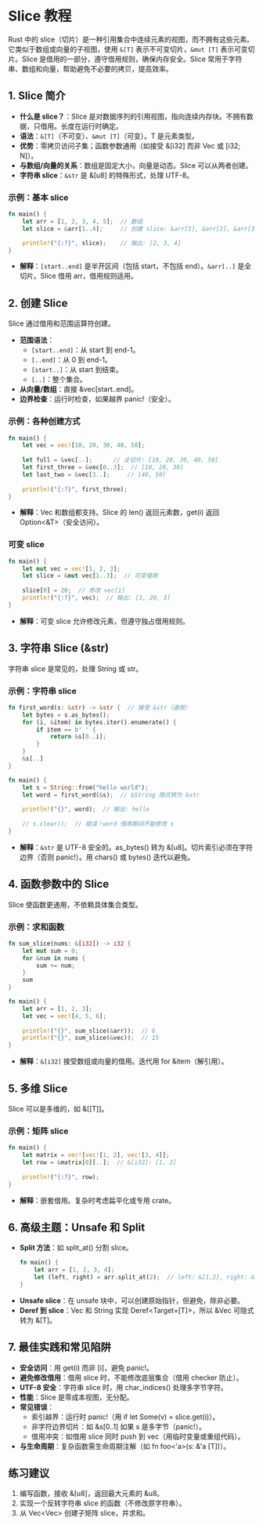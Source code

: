 # Slice 教程

Rust 中的 slice（切片）是一种引用集合中连续元素的视图，而不拥有这些元素。它类似于数组或向量的子视图，使用 `&[T]` 表示不可变切片，`&mut [T]` 表示可变切片。Slice 是借用的一部分，遵守借用规则，确保内存安全。Slice 常用于字符串、数组和向量，帮助避免不必要的拷贝，提高效率。

## 1. Slice 简介

- **什么是 slice？**：Slice 是对数据序列的引用视图，指向连续内存块。不拥有数据，只借用。长度在运行时确定。
- **语法**：`&[T]`（不可变）、`&mut [T]`（可变）。T 是元素类型。
- **优势**：零拷贝访问子集；函数参数通用（如接受 &[i32] 而非 Vec<i32> 或 [i32; N]）。
- **与数组/向量的关系**：数组是固定大小，向量是动态。Slice 可以从两者创建。
- **字符串 slice**：`&str` 是 &[u8] 的特殊形式，处理 UTF-8。

### 示例：基本 slice
```rust
fn main() {
    let arr = [1, 2, 3, 4, 5];  // 数组
    let slice = &arr[1..4];     // 创建 slice: &arr[1], &arr[2], &arr[3]

    println!("{:?}", slice);    // 输出: [2, 3, 4]
}
```

- **解释**：`[start..end]` 是半开区间（包括 start，不包括 end）。`&arr[..]` 是全切片。Slice 借用 arr，借用规则适用。

## 2. 创建 Slice

Slice 通过借用和范围运算符创建。

- **范围语法**：
    - `[start..end]`：从 start 到 end-1。
    - `[..end]`：从 0 到 end-1。
    - `[start..]`：从 start 到结束。
    - `[..]`：整个集合。
- **从向量/数组**：直接 &vec[start..end]。
- **边界检查**：运行时检查，如果越界 panic!（安全）。

### 示例：各种创建方式
```rust
fn main() {
    let vec = vec![10, 20, 30, 40, 50];
    
    let full = &vec[..];      // 全切片: [10, 20, 30, 40, 50]
    let first_three = &vec[0..3];  // [10, 20, 30]
    let last_two = &vec[3..];     // [40, 50]
    
    println!("{:?}", first_three);
}
```

- **解释**：Vec 和数组都支持。Slice 的 len() 返回元素数，get(i) 返回 Option<&T>（安全访问）。

### 可变 slice
```rust
fn main() {
    let mut vec = vec![1, 2, 3];
    let slice = &mut vec[1..3];  // 可变借用
    
    slice[0] = 20;  // 修改 vec[1]
    println!("{:?}", vec);  // 输出: [1, 20, 3]
}
```

- **解释**：可变 slice 允许修改元素，但遵守独占借用规则。

## 3. 字符串 Slice (&str)

字符串 slice 是常见的，处理 String 或 str。

### 示例：字符串 slice
```rust
fn first_word(s: &str) -> &str {  // 接受 &str（通用）
    let bytes = s.as_bytes();
    for (i, &item) in bytes.iter().enumerate() {
        if item == b' ' {
            return &s[0..i];
        }
    }
    &s[..]
}

fn main() {
    let s = String::from("hello world");
    let word = first_word(&s);  // &String 隐式转为 &str
    
    println!("{}", word);  // 输出: hello
    
    // s.clear();  // 错误！word 借用期间不能修改 s
}
```

- **解释**：`&str` 是 UTF-8 安全的。as_bytes() 转为 &[u8]。切片索引必须在字符边界（否则 panic!）。用 chars() 或 bytes() 迭代以避免。

## 4. 函数参数中的 Slice

Slice 使函数更通用，不依赖具体集合类型。

### 示例：求和函数
```rust
fn sum_slice(nums: &[i32]) -> i32 {
    let mut sum = 0;
    for &num in nums {
        sum += num;
    }
    sum
}

fn main() {
    let arr = [1, 2, 3];
    let vec = vec![4, 5, 6];
    
    println!("{}", sum_slice(&arr));  // 6
    println!("{}", sum_slice(&vec));  // 15
}
```

- **解释**：`&[i32]` 接受数组或向量的借用。迭代用 for &item（解引用）。

## 5. 多维 Slice

Slice 可以是多维的，如 &[[T]]。

### 示例：矩阵 slice
```rust
fn main() {
    let matrix = vec![vec![1, 2], vec![3, 4]];
    let row = &matrix[0][..];  // &[i32]: [1, 2]
    
    println!("{:?}", row);
}
```

- **解释**：嵌套借用。复杂时考虑扁平化或专用 crate。

## 6. 高级主题：Unsafe 和 Split

- **Split 方法**：如 split_at() 分割 slice。
  ```rust
  fn main() {
      let arr = [1, 2, 3, 4];
      let (left, right) = arr.split_at(2);  // left: &[1,2], right: &[3,4]
  }
  ```
- **Unsafe slice**：在 unsafe 块中，可以创建原始指针，但避免，除非必要。
- **Deref 到 slice**：Vec 和 String 实现 Deref<Target=[T]>，所以 &Vec<T> 可隐式转为 &[T]。

## 7. 最佳实践和常见陷阱

- **安全访问**：用 get(i) 而非 [i]，避免 panic!。
- **避免修改借用**：借用 slice 时，不能修改底层集合（借用 checker 防止）。
- **UTF-8 安全**：字符串 slice 时，用 char_indices() 处理多字节字符。
- **性能**：Slice 是零成本视图，无分配。
- **常见错误**：
    - 索引越界：运行时 panic!（用 if let Some(v) = slice.get(i)）。
    - 非字符边界切片：如 &s[0..1] 如果 s 是多字节（panic!）。
    - 借用冲突：如借用 slice 同时 push 到 vec（用临时变量或重组代码）。
- **与生命周期**：复杂函数需生命周期注解（如 fn foo<'a>(s: &'a [T])）。

## 练习建议
1. 编写函数，接收 &[u8]，返回最大元素的 &u8。
2. 实现一个反转字符串 slice 的函数（不修改原字符串）。
3. 从 Vec<Vec<i32>> 创建子矩阵 slice，并求和。

